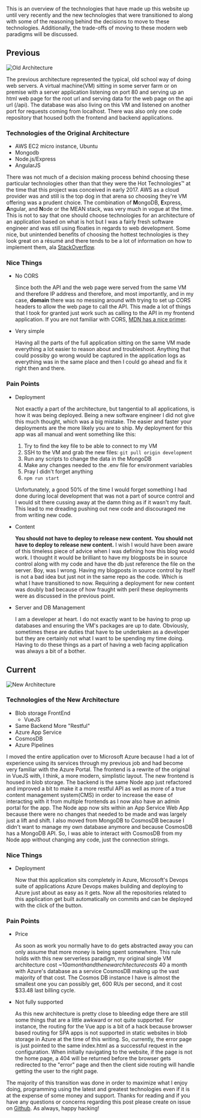 This is an overview of the technologies that have made up this website up until very recently and the new technologies that were transitioned to along with some of the reasoning behind the decisions to move to these technologies. Additionally, the trade-offs of moving to these modern web paradigms will be discussed.
## Previous
![Old Architecture](https://ns-pp-api.azurewebsites.net/api/files/5d87e55bbafe9f69686c78d8)

The previous architecture represented the typical, old school way of doing web servers. A virtual machine(VM) sitting in some server farm or on premise with a server application listening on port 80 and serving up an html web page for the root url and serving data for the web page on the api url (/api). The database was also living on this VM and listened on another port for requests coming from localhost. There was also only one code repository that housed both the frontend and backend applications.
### Technologies of the Original Architecture
* AWS EC2 micro instance, Ubuntu
* Mongodb
* Node.js/Express
* AngularJS

There was not much of a decision making process behind choosing these particular technologies other than that they were the Hot Technologies™ at the time that this project was conceived in early 2017. AWS as a cloud provider was and still is the top dog in that arena so choosing they're VM offering was a prudent choice. The combination of **M**ongoDB, **E**xpress, **A**ngular, and **N**ode or the MEAN stack, was very much in vogue at the time. This is not to say that one should choose technologies for an architecture of an application based on what is hot but I was a fairly fresh software engineer and was still using floaties in regards to web development. Some nice, but unintended benefits of choosing the hottest technologies is they look great on a résumé and there tends to be a lot of information on how to implement them, ala [StackOverflow](https://stackoverflow.com).
### Nice Things
* No CORS

    Since both the API and the web page were served from the same VM and therefore IP address and therefore, and most importantly, and in my case, **domain** there was no messing around with trying to set up CORS headers to allow the web page to call the API. This made a lot of things that I took for granted just work such as calling to the API in my frontend application. If you are not familiar with CORS, [MDN has a nice primer](https://developer.mozilla.org/en-US/docs/Web/HTTP/CORS).
* Very simple

    Having all the parts of the full application sitting on the same VM made everything a lot easier to reason about and troubleshoot. Anything that could possiby go wrong would be captured in the application logs as everything was in the same place and then I could go ahead and fix it right then and there.
### Pain Points
* Deployment
    
    Not exactly a part of the architecture, but tangential to all applications, is how it was being deployed. Being a new software engineer I did not give this much thought, which was a big mistake. The easier and faster your deployments are the more likely you are to ship. My deployment for this app was all manual and went something like this: 
    1. Try to find the key file to be able to connect to my VM
    2. SSH to the VM and grab the new files: `git pull origin development`
    3. Run any scripts to change the data in the MongoDB
    4. Make any changes needed to the .env file for environment variables
    5. Pray I didn't forget anything
    6. `npm run start` 
    
    Unfortunately, a good 50% of the time I would forget something I had done during local development that was not a part of source control and I would sit there cussing away at the damn thing as if it wasn't my fault. This lead to me dreading pushing out new code and discouraged me from writing new code.
* Content

    **You should not have to deploy to release new content.** **You should not have to deploy to release new content.** I wish I would have been aware of this timeless piece of advice when I was defining how this blog would work. I thought it would be brilliant to have my blogposts be in source control along with my code and have the db just reference the file on the server. Boy, was I wrong. Having my blogposts in source control by itself is not a bad idea but just not in the same repo as the code. Which is what I have transitioned to now. Requiring a deployment for new content was doubly bad because of how fraught with peril these deployments were as discussed in the previous point.
* Server and DB Management

    I am a developer at heart. I do not exactly want to be having to prop up databases and ensuring the VM's packages are up to date. Obviously, sometimes these are duties that have to be undertaken as a developer but they are certainly not what I want to be spending my time doing. Having to do these things as a part of having a web facing application was always a bit of a bother. 
## Current
![New Architecture](https://ns-pp-api.azurewebsites.net/api/files/5d87e577bafe9f69686c78d9)

### Technologies of the New Architecture
* Blob storage FrontEnd
    + VueJS
* Same Backend More "Restful"
* Azure App Service
* CosmosDB
* Azure Pipelines

I moved the entire application over to Microsoft Azure because I had a lot of experience using its services through my previous job and had become very familiar with the Azure Portal. The frontend is a rewrite of the original in VueJS with, I think, a more modern, simplistic layout. The new frontend is housed in blob storage. The backend is the same Node app just refactored and improved a bit to  make it a more restful API as well as more of a true content management system(CMS) in order to increase the ease of interacting with it from multiple frontends as I now also have an admin portal for the app. The Node app now sits within an App Service Web App because there were no changes that needed to be made and was largely just a lift and shift. I also moved from MongoDB to CosmosDB because I didn't want to manage my own database anymore and because CosmosDB has a MongoDB API. So, I was able to interact with CosmosDB from my Node app without changing any code, just the connection strings. 
### Nice Things
* Deployment

    Now that this application sits completely in Azure, Microsoft's Devops suite of applications Azure Devops makes building and deploying to Azure just about as easy as it gets. Now all the repositories related to this application get built automatically on commits and can be deployed with the click of the button.
### Pain Points
* Price

    As soon as work you normally have to do gets abstracted away you can only assume that more money is being spent somewhere. This rule holds with this new serverless paradigm, my original single VM architecture cost ~$10 a month and the new architecture costs ~$40 a month with Azure's database as a service CosmosDB making up the vast majority of that cost. The Cosmos DB instance I have is almost the smallest one you can possibly get, 600 RUs per second, and it cost $33.48 last billing cycle.

* Not fully supported

    As this new architecture is pretty close to bleeding edge there are still some things that are a little awkward or not quite supported. For instance, the routing for the Vue app is a bit of a hack because browser based routing for SPA apps is not supported in static websites in blob storage in Azure at the time of this writing. So, currently, the error page is just pointed to the same index.html as a successful request in the configuration. When initially navigating to the website, if the page is not the home page, a 404 will be returned before the browser gets redirected to the "error" page and then the client side routing will handle getting the user to the right page. 

The majority of this transition was done in order to maximize what I enjoy doing, programming using the latest and greatest technologies even if it is at the expense of some money and support. Thanks for reading and if you have any questions or concerns regarding this post please create on issue on [Github](https://github.com/nickstaggs/blogposts). As always, happy hacking!